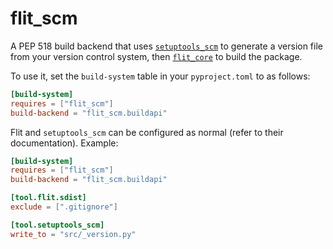 # flit_scm

A PEP 518 build backend that uses [`setuptools_scm`](https://github.com/pypa/setuptools_scm) to generate a version file from your version control system, then [`flit_core`](https://flit.readthedocs.io/en/latest/index.html) to build the package.

To use it, set the `build-system` table in your `pyproject.toml` to as follows:

```toml
[build-system]
requires = ["flit_scm"]
build-backend = "flit_scm.buildapi"
```

Flit and `setuptools_scm` can be configured as normal (refer to their documentation). Example:

```toml
[build-system]
requires = ["flit_scm"]
build-backend = "flit_scm.buildapi"

[tool.flit.sdist]
exclude = [".gitignore"]

[tool.setuptools_scm]
write_to = "src/_version.py"
```

